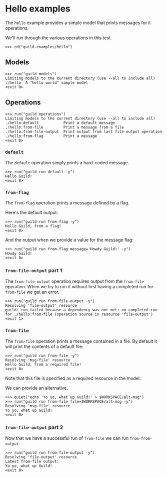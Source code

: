 # Hello examples

The `hello` example provides a simple model that prints messages for
it operations.

We'll run through the various operations in this test.

    >>> cd("guild-examples/hello")

## Models

    >>> run("guild models")
    Limiting models to the current directory (use --all to include all)
    ./hello  A "hello world" sample model
    <exit 0>

## Operations

    >>> run("guild operations")
    Limiting models to the current directory (use --all to include all)
    ./hello:default           Print a default message
    ./hello:from-file         Print a message from a file
    ./hello:from-file-output  Print output from last file-output operation
    ./hello:from-flag         Print a message
    <exit 0>

### `default`

The `default` operation simply prints a hard-coded message.

    >>> run("guild run default -y")
    Hello Guild!
    <exit 0>

### `from-flag`

The `from-flag` operation prints a message defined by a flag.

Here's the default output:

    >>> run("guild run from-flag -y")
    Hello Guild, from a flag!
    <exit 0>

And the output when we provide a value for the message flag:

    >>> run("guild run from-flag message='Howdy Guild!' -y")
    Howdy Guild!
    <exit 0>

### `from-file-output` part 1

The `from-file-output` operation requires output from the `from-file`
operation. When we try to run it without first having a completed run
for `from-file` we get an error.

    >>> run("guild run from-file-output -y")
    Resolving 'file-output' resource
    guild: run failed because a dependency was not met: no completed run
    for ./hello:from-file (operation source in resource 'file-output')
    <exit 1>

### `from-file`

The `from-file` operation prints a message contained in a file. By
default it will print the contents of a default file:

    >>> run("guild run from-file -y")
    Resolving 'msg-file' resource
    Hello Guild, from a required file!
    <exit 0>

Note that this file is specified as a required resource in the model.

We can provide an alternative.

    >>> quiet("echo 'Yo yo, what up Guild!' > $WORKSPACE/alt-msg")
    >>> run("guild run from-file file=$WORKSPACE/alt-msg -y")
    Resolving 'msg-file' resource
    Yo yo, what up Guild!
    <exit 0>

### `from-file-output` part 2

Now that we have a successful run of `from-file` we can run
`from-from-output`:

    >>> run("guild run from-file-output -y")
    Resolving 'file-output' resource
    Latest from-file output:
    Yo yo, what up Guild!
    <exit 0>
